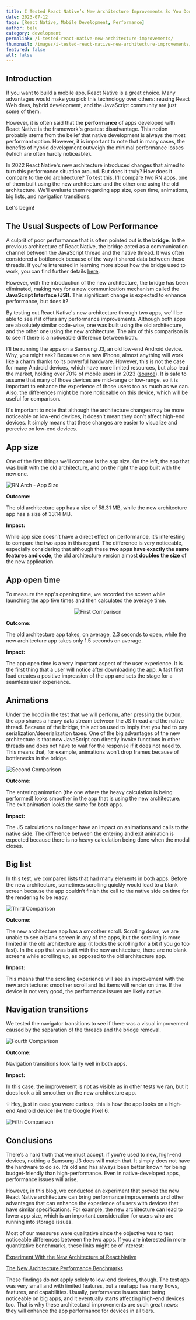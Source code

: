 ```yaml
---
title: I Tested React Native’s New Architecture Improvements So You Don't Have To
date: 2023-07-12
tags: [React Native, Mobile Development, Performance]
author: belu
category: development
permalink: /i-tested-react-native-new-architecture-improvements/
thumbnail: /images/i-tested-react-native-new-architecture-improvements/featured.png
featured: false
all: false
---
```


## Introduction

If you want to build a mobile app, React Native is a great choice. Many advantages would make you pick this technology over others: reusing React Web devs, hybrid development, and the JavaScript community are just some of them.

However, it is often said that the **performance** of apps developed with React Native is the framework's greatest disadvantage. This notion probably stems from the belief that native development is always the most performant option. However, it is important to note that in many cases, the benefits of hybrid development outweigh the minimal performance losses (which are often hardly noticeable).

In 2022 React Native's new architecture introduced changes that aimed to turn this performance situation around. But does it truly? How does it compare to the old architecture? To test this, I'll compare two RN apps, one of them built using the new architecture and the other one using the old architecture. We'll evaluate them regarding app size, open time, animations, big lists, and navigation transitions.

Let's begin!

## The Usual Suspects of Low Performance

A culprit of poor performance that is often pointed out is the **bridge**. In the previous architecture of React Native, the bridge acted as a communication channel between the JavaScript thread and the native thread. It was often considered a bottleneck because of the way it shared data between these threads. If you're interested in learning more about how the bridge used to work, you can find further details [here](https://reactnative.dev/docs/next/the-new-architecture/why).

However, with the introduction of the new architecture, the bridge has been eliminated, making way for a new communication mechanism called the **JavaScript Interface (JSI)**. This significant change is expected to enhance performance, but does it?

By testing out React Native's new architecture through two apps, we'll be able to see if it offers any performance improvements. Although both apps are absolutely similar code-wise, one was built using the old architecture, and the other one using the new architecture. The aim of this comparison is to see if there is a noticeable difference between both.

I'll be running the apps on a Samsung J3, an old low-end Android device. Why, you might ask? Because on a new iPhone, almost anything will work like a charm thanks to its powerful hardware. However, this is not the case for many Android devices, which have more limited resources, but also lead the market, holding over 70% of mobile users in 2023 ([source](https://www.bankmycell.com/blog/android-vs-apple-market-share/)). It is safe to assume that many of those devices are mid-range or low-range, so it is important to enhance the experience of those users too as much as we can. Also, the differences might be more noticeable on this device, which will be useful for comparison.

It's important to note that although the architecture changes may be more noticeable on low-end devices, it doesn't mean they don't affect high-end devices. It simply means that these changes are easier to visualize and perceive on low-end devices.

## App size

One of the first things we’ll compare is the app size. On the left, the app that was built with the old architecture, and on the right the app built with the new one.

![RN Arch - App Size](/images/i-tested-react-native-new-architecture-improvements/RN_Arch_App_Size.png)

**Outcome:**

The old architecture app has a size of 58.31 MB, while the new architecture app has a size of 33.14 MB.

**Impact:**

While app size doesn’t have a direct effect on performance, it’s interesting to compare the two apps in this regard. The difference is very noticeable, especially considering that although these **two apps have exactly the same features and code,** the old architecture version almost **doubles** **the size** of the new application.

## App open time

To measure the app's opening time, we recorded the screen while launching the app five times and then calculated the average time.

<p align="center">
<img alt="First Comparison" src="/images/i-tested-react-native-new-architecture-improvements/comp_1.gif" />
</p>

**Outcome:**

The old architecture app takes, on average, 2.3 seconds to open, while the new architecture app takes only 1.5 seconds on average.

**Impact:**

The app open time is a very important aspect of the user experience. It is the first thing that a user will notice after downloading the app. A fast first load creates a positive impression of the app and sets the stage for a seamless user experience.

## Animations

Under the hood in the test that we will perform, after pressing the button, the app shares a heavy data stream between the JS thread and the native thread. Because of the bridge, this action used to imply that you had to pay serialization/deserialization taxes. One of the big advantages of the new architecture is that now JavaScript can directly invoke functions in other threads and does not have to wait for the response if it does not need to. This means that, for example, animations won’t drop frames because of bottlenecks in the bridge.

![Second Comparison](/images/i-tested-react-native-new-architecture-improvements/comp_2.gif)

**Outcome:**

The entering animation (the one where the heavy calculation is being performed) looks smoother in the app that is using the new architecture. The exit animation looks the same for both apps.

**Impact:**

The JS calculations no longer have an impact on animations and calls to the native side. The difference between the entering and exit animation is expected because there is no heavy calculation being done when the modal closes.

## Big list

In this test, we compared lists that had many elements in both apps. Before the new architecture, sometimes scrolling quickly would lead to a blank screen because the app couldn’t finish the call to the native side on time for the rendering to be ready.

![Third Comparison](/images/i-tested-react-native-new-architecture-improvements/comp_3.gif)

**Outcome:**

The new architecture app has a smoother scroll. Scrolling down, we are unable to see a blank screen in any of the apps, but the scrolling is more limited in the old architecture app (it locks the scrolling for a bit if you go too fast). In the app that was built with the new architecture, there are no blank screens while scrolling up, as opposed to the old architecture app.

**Impact:**

This means that the scrolling experience will see an improvement with the new architecture: smoother scroll and list items will render on time. If the device is not very good, the performance issues are likely native.

## Navigation transitions

We tested the navigator transitions to see if there was a visual improvement caused by the separation of the threads and the bridge removal.

![Fourth Comparison](/images/i-tested-react-native-new-architecture-improvements/comp_4.gif)

**Outcome:**

Navigation transitions look fairly well in both apps.

**Impact:**

In this case, the improvement is not as visible as in other tests we ran, but it does look a bit smoother on the new architecture app.

<aside>
💡 Hey, just in case you were curious, this is how the app looks on a high-end Android device like the Google Pixel 6.

</aside>

![Fifth Comparison](/images/i-tested-react-native-new-architecture-improvements/comp_5.gif)

## Conclusions

There’s a hard truth that we must accept: if you’re used to new, high-end devices, nothing a Samsung J3 does will match that. It simply does not have the hardware to do so. It’s old and has always been better known for being budget-friendly than high-performance. Even in native-developed apps, performance issues will arise.

However, in this blog, we conducted an experiment that proved the new React Native architecture can bring performance improvements and other advantages that can enhance the experience of users with devices that have similar specifications. For example, the new architecture can lead to lower app size, which is an important consideration for users who are running into storage issues.

Most of our measures were qualitative since the objective was to test noticeable differences between the two apps. If you are interested in more quantitative benchmarks, these links might be of interest:

[Experiment With the New Architecture of React Native](https://www.callstack.com/blog/experiment-with-new-architecture-of-react-native)

[The New Architecture Performance Benchmarks](https://github.com/reactwg/react-native-new-architecture/discussions/123)

These findings do not apply solely to low-end devices, though. The test app was very small and with limited features, but a real app has many flows, features, and capabilities. Usually, performance issues start being noticeable on big apps, and it eventually starts affecting high-end devices too. That is why these architectural improvements are such great news: they will enhance the app performance for devices in all tiers.

